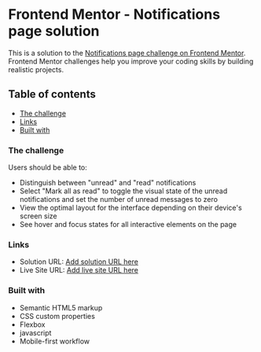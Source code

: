 # Frontend Mentor - Notifications page solution

This is a solution to the [Notifications page challenge on Frontend Mentor](https://www.frontendmentor.io/challenges/notifications-page-DqK5QAmKbC). Frontend Mentor challenges help you improve your coding skills by building realistic projects. 

## Table of contents
  - [The challenge](#the-challenge)
  - [Links](#links)
  - [Built with](#built-with)

### The challenge

Users should be able to:

- Distinguish between "unread" and "read" notifications
- Select "Mark all as read" to toggle the visual state of the unread notifications and set the number of unread messages to zero
- View the optimal layout for the interface depending on their device's screen size
- See hover and focus states for all interactive elements on the page


### Links

- Solution URL: [Add solution URL here](https://github.com/burningorc/notification)
- Live Site URL: [Add live site URL here](https://burningorc.github.io/notification/)

### Built with

- Semantic HTML5 markup
- CSS custom properties
- Flexbox
- javascript
- Mobile-first workflow